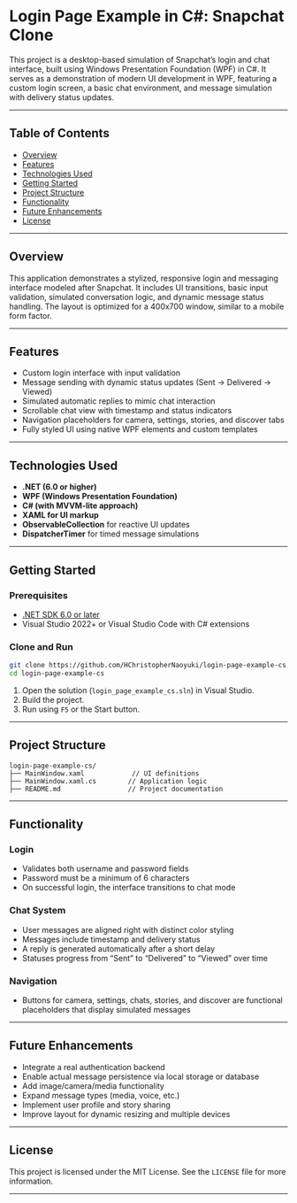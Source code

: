 # Login Page Example in C#: Snapchat Clone

This project is a desktop-based simulation of Snapchat’s login and chat interface, 
built using Windows Presentation Foundation (WPF) in C#. It serves as a demonstration 
of modern UI development in WPF, featuring a custom login screen, a basic chat 
environment, and message simulation with delivery status updates.

---

## Table of Contents

* [Overview](#overview)
* [Features](#features)
* [Technologies Used](#technologies-used)
* [Getting Started](#getting-started)
* [Project Structure](#project-structure)
* [Functionality](#functionality)
* [Future Enhancements](#future-enhancements)
* [License](#license)

---

## Overview

This application demonstrates a stylized, responsive login and messaging 
interface modeled after Snapchat. It includes UI transitions, basic input 
validation, simulated conversation logic, and dynamic message status 
handling. The layout is optimized for a 400x700 window, similar to a 
mobile form factor.

---

## Features

* Custom login interface with input validation
* Message sending with dynamic status updates (Sent → Delivered → Viewed)
* Simulated automatic replies to mimic chat interaction
* Scrollable chat view with timestamp and status indicators
* Navigation placeholders for camera, settings, stories, and discover tabs
* Fully styled UI using native WPF elements and custom templates

---

## Technologies Used

* **.NET (6.0 or higher)**
* **WPF (Windows Presentation Foundation)**
* **C# (with MVVM-lite approach)**
* **XAML for UI markup**
* **ObservableCollection** for reactive UI updates
* **DispatcherTimer** for timed message simulations

---

## Getting Started

### Prerequisites

* [.NET SDK 6.0 or later](https://dotnet.microsoft.com/download)
* Visual Studio 2022+ or Visual Studio Code with C# extensions

### Clone and Run

```bash
git clone https://github.com/HChristopherNaoyuki/login-page-example-cs.git
cd login-page-example-cs
```

1. Open the solution (`login_page_example_cs.sln`) in Visual Studio.
2. Build the project.
3. Run using `F5` or the Start button.

---

## Project Structure

```text
login-page-example-cs/
├── MainWindow.xaml            // UI definitions
├── MainWindow.xaml.cs        // Application logic
├── README.md                 // Project documentation
```

---

## Functionality

### Login

* Validates both username and password fields
* Password must be a minimum of 6 characters
* On successful login, the interface transitions to chat mode

### Chat System

* User messages are aligned right with distinct color styling
* Messages include timestamp and delivery status
* A reply is generated automatically after a short delay
* Statuses progress from “Sent” to “Delivered” to “Viewed” over time

### Navigation

* Buttons for camera, settings, chats, stories, and discover are functional placeholders that display simulated messages

---

## Future Enhancements

* Integrate a real authentication backend
* Enable actual message persistence via local storage or database
* Add image/camera/media functionality
* Expand message types (media, voice, etc.)
* Implement user profile and story sharing
* Improve layout for dynamic resizing and multiple devices

---

## License

This project is licensed under the MIT License. See the `LICENSE` file for more information.

---
